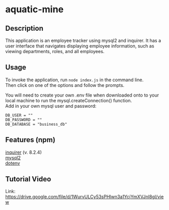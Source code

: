 # aquatic-mine
 
## Description
This application is an employee tracker using mysql2 and inquirer. It has a user interface that navigates displaying employee information, such as viewing departments, roles, and all employees.

## Usage
To invoke the application, run `node index.js` in the command line.  
Then click on one of the options and follow the prompts.  

You will need to create your own .env file when downloaded onto to your local machine
to run the mysql.createConnection() function.  
Add in your own mysql user and password:  

`DB_USER = ""`  
`DB_PASSWORD = ""`  
`DB_DATABASE = "business_db"` 

## Features (npm)
[inquirer](https://www.npmjs.com/package/inquirer/v/8.2.4) (v. 8.2.4)  
[mysql2](https://www.npmjs.com/package/mysql2)  
[dotenv](https://www.npmjs.com/package/dotenv)

## Tutorial Video
Link: https://drive.google.com/file/d/1WurvULCy53sPHlwn3a1YcjYmXVJnl8gl/view